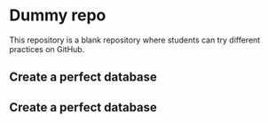 # Dummy repo
This repository is a blank repository where students can try different practices on GitHub.

## Create a perfect database


## Create a perfect database